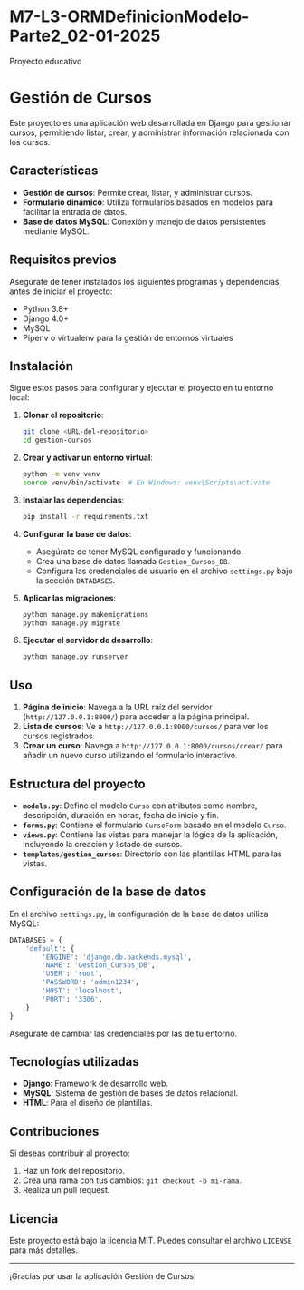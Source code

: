 # M7-L3-ORMDefinicionModelo-Parte2_02-01-2025
Proyecto educativo

# Gestión de Cursos

Este proyecto es una aplicación web desarrollada en Django para gestionar cursos, permitiendo listar, crear, y administrar información relacionada con los cursos.

## Características
- **Gestión de cursos**: Permite crear, listar, y administrar cursos.
- **Formulario dinámico**: Utiliza formularios basados en modelos para facilitar la entrada de datos.
- **Base de datos MySQL**: Conexión y manejo de datos persistentes mediante MySQL.

## Requisitos previos

Asegúrate de tener instalados los siguientes programas y dependencias antes de iniciar el proyecto:

- Python 3.8+
- Django 4.0+
- MySQL
- Pipenv o virtualenv para la gestión de entornos virtuales

## Instalación

Sigue estos pasos para configurar y ejecutar el proyecto en tu entorno local:

1. **Clonar el repositorio**:
   ```bash
   git clone <URL-del-repositorio>
   cd gestion-cursos
   ```

2. **Crear y activar un entorno virtual**:
   ```bash
   python -m venv venv
   source venv/bin/activate  # En Windows: venv\Scripts\activate
   ```

3. **Instalar las dependencias**:
   ```bash
   pip install -r requirements.txt
   ```

4. **Configurar la base de datos**:
   - Asegúrate de tener MySQL configurado y funcionando.
   - Crea una base de datos llamada `Gestion_Cursos_DB`.
   - Configura las credenciales de usuario en el archivo `settings.py` bajo la sección `DATABASES`.

5. **Aplicar las migraciones**:
   ```bash
   python manage.py makemigrations
   python manage.py migrate
   ```

6. **Ejecutar el servidor de desarrollo**:
   ```bash
   python manage.py runserver
   ```

## Uso

1. **Página de inicio**: Navega a la URL raíz del servidor (`http://127.0.0.1:8000/`) para acceder a la página principal.
2. **Lista de cursos**: Ve a `http://127.0.0.1:8000/cursos/` para ver los cursos registrados.
3. **Crear un curso**: Navega a `http://127.0.0.1:8000/cursos/crear/` para añadir un nuevo curso utilizando el formulario interactivo.

## Estructura del proyecto

- **`models.py`**: Define el modelo `Curso` con atributos como nombre, descripción, duración en horas, fecha de inicio y fin.
- **`forms.py`**: Contiene el formulario `CursoForm` basado en el modelo `Curso`.
- **`views.py`**: Contiene las vistas para manejar la lógica de la aplicación, incluyendo la creación y listado de cursos.
- **`templates/gestion_cursos`**: Directorio con las plantillas HTML para las vistas.

## Configuración de la base de datos

En el archivo `settings.py`, la configuración de la base de datos utiliza MySQL:
```python
DATABASES = {
    'default': {
        'ENGINE': 'django.db.backends.mysql',
        'NAME': 'Gestion_Cursos_DB',
        'USER': 'root',
        'PASSWORD': 'admin1234',
        'HOST': 'localhost',
        'PORT': '3306',
    }
}
```

Asegúrate de cambiar las credenciales por las de tu entorno.

## Tecnologías utilizadas

- **Django**: Framework de desarrollo web.
- **MySQL**: Sistema de gestión de bases de datos relacional.
- **HTML**: Para el diseño de plantillas.

## Contribuciones

Si deseas contribuir al proyecto:
1. Haz un fork del repositorio.
2. Crea una rama con tus cambios: `git checkout -b mi-rama`.
3. Realiza un pull request.

## Licencia

Este proyecto está bajo la licencia MIT. Puedes consultar el archivo `LICENSE` para más detalles.

---

¡Gracias por usar la aplicación Gestión de Cursos!